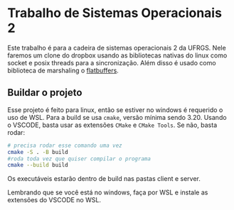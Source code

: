# Trabalho de Sistemas Operacionais 2

Este trabalho é para a cadeira de sistemas operacionais 2 da UFRGS.
Nele faremos um clone do dropbox usando as bibliotecas nativas do linux como socket e posix threads para a sincronização.
Além disso é usado como biblioteca de marshaling o [flatbuffers](https://flatbuffers.dev/).

## Buildar o projeto
Esse projeto é feito para linux, então se estiver no windows é requerido o uso de WSL.
Para a build se usa `cmake`, versão mínima sendo 3.20.
Usando o VSCODE, basta usar as extensões `CMake` e `CMake Tools`. Se não, basta rodar:

```bash
# precisa rodar esse comando uma vez
cmake -S . -B build 
#roda toda vez que quiser compilar o programa
cmake --build build
```

Os executáveis estarão dentro de build nas pastas client e server.

Lembrando que se você está no windows, faça por WSL e instale as extensões do VSCODE no WSL.
